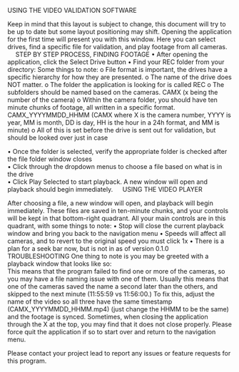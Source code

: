 USING THE VIDEO VALIDATION SOFTWARE

Keep in mind that this layout is subject to change, this document will try to be up to date but some layout positioning may shift.
Opening the application for the first time will present you with this window. Here you can select drives, find a specific file for validation, and play footage from all cameras.
 
STEP BY STEP PROCESS, FINDING FOOTAGE
•	After opening the application, click the Select Drive button
•	Find your REC folder from your directory: 
Some things to note:
o	File format is important, the drives have a specific hierarchy for how they are presented. 
o	The name of the drive does NOT matter.
o	The folder the application is looking for is called REC
o	The subfolders should be named based on the cameras. CAMX (x being the number of the camera)
o	Within the camera folder, you should have ten minute chunks of footage, all written in a specific format. CAMX_YYYYMMDD_HHMM (CAMX where X is the camera number, YYYY is year, MM is month, DD is day, HH is the hour in a 24h format, and MM is minute)
o	All of this is set before the drive is sent out for validation, but should be looked over just in case
 

•	Once the folder is selected, verify the appropriate folder is checked after the file folder window closes  
•	Click through the dropdown menus to choose a file based on what is in the drive  
•	Click Play Selected to start playback. A new window will open and playback should begin immediately.
 
USING THE VIDEO PLAYER
 
After choosing a file, a new window will open, and playback will begin immediately. These files are saved in ten-minute chunks, and your controls will be kept in that bottom-right quadrant. 
All your main controls are in this quadrant, with some things to note:
•	Stop will close the current playback window and bring you back to the navigation menu
•	Speeds will affect all cameras, and to revert to the original speed you must click 1x
•	There is a plan for a seek bar now, but is not in as of version 0.1.0
 
TROUBLESHOOTING
One thing to note is you may be greeted with a playback window that looks like so:  
This means that the program failed to find one or more of the cameras, so you may have a file naming issue with one of them. Usually this means that one of the cameras saved the name a second later than the others, and skipped to the next minute (11:55:59 vs 11:56:00.) To fix this, adjust the name of the video so all three have the same timestamp (CAMX_YYYYMMDD_HHMM.mp4) (just change the HHMM to be the same) and the footage is synced.
Sometimes, when closing the application through the X at the top, you may find that it does not close properly. Please force quit the application if so to start over and return to the navigation menu.

Please contact your project lead to report any issues or feature requests for this program. 

